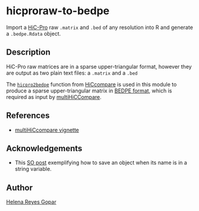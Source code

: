 # hicproraw-to-bedpe #

Import a [HiC-Pro](http://nservant.github.io/HiC-Pro/) raw `.matrix` and `.bed` of any resolution into R and generate a `.bedpe.Rdata` object.


## Description ##

HiC-Pro raw matrices are in a sparse upper-triangular format, however they are output as two plain text files: a `.matrix` and a `.bed`

The [`hicpro2bedpe`](https://rdrr.io/bioc/HiCcompare/man/hicpro2bedpe.html) function from [HiCcompare](https://bmcbioinformatics.biomedcentral.com/articles/10.1186/s12859-018-2288-x) is used in this module to produce a sparse upper-triangular matrix in [BEDPE format](https://bedtools.readthedocs.io/en/latest/content/general-usage.html#bedpe-format), which is required as input by [multiHiCCompare](https://academic.oup.com/bioinformatics/article-abstract/35/17/2916/5298730?redirectedFrom=fulltext).



## References ##

- [multiHiCcompare vignette](https://bioconductor.org/packages/devel/bioc/vignettes/multiHiCcompare/inst/doc/multiHiCcompare.html#using-data-from-hic-pro)


## Acknowledgements ##

- This [SO post](https://stackoverflow.com/questions/4675755/how-to-save-with-a-particular-variable-name?rq=1) exemplifying how to save an object when its name is in a string variable.


## Author ##

[Helena Reyes Gopar](mailto:hreyes@inmegen.edu.mx)

 
